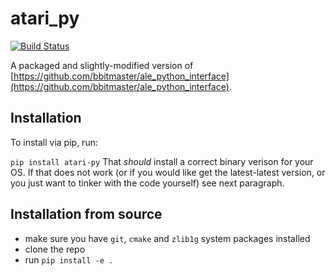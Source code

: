 # atari_py

[![Build Status](https://travis-ci.org/openai/atari-py.svg?branch=master)](https://travis-ci.org/openai/atari-py)

A packaged and slightly-modified version of [https://github.com/bbitmaster/ale_python_interface](https://github.com/bbitmaster/ale_python_interface).

## Installation

To install via pip, run:

```pip install atari-py```
That *should* install a correct binary verison for your OS. If that does not work (or if you would like get the latest-latest
version, or you just want to tinker with the code yourself) see next paragraph. 

## Installation from source

  -  make sure you have `git`, `cmake` and `zlib1g` system packages installed 
  -  clone the repo
  -  run `pip install -e .`

